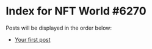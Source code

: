 # Index for NFT World #6270
Posts will be displayed in the order below:

- [Your first post](./001-first.md)

